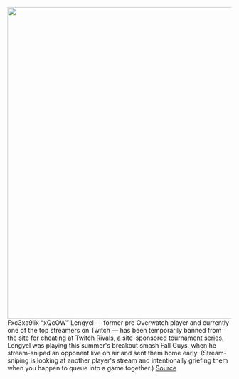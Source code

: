 <img src='https://cdn.vox-cdn.com/thumbor/ha9AxW0MD8Vux4DzqeSFRDDz_1A=/0x41:1428x862/1200x800/filters:focal(605x335:835x565)/cdn.vox-cdn.com/uploads/chorus_image/image/67812857/Screen_Shot_2020_11_18_at_3.22.50_PM.0.png' width='700px' /><br/>
Fxc3xa9lix “xQcOW” Lengyel — former pro Overwatch player and currently one of the top streamers on Twitch — has been temporarily banned from the site for cheating at Twitch Rivals, a site-sponsored tournament series. Lengyel was playing this summer's breakout smash Fall Guys, when he stream-sniped an opponent live on air and sent them home early. (Stream-sniping is looking at another player's stream and intentionally griefing them when you happen to queue into a game together.)
<a href='https://www.theverge.com/2020/11/18/21573715/twitch-ban-xqc-felix-lengyel-cheating-twitch-rivals'> Source <a/>
